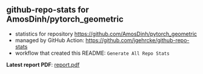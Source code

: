 ## github-repo-stats for AmosDinh/pytorch_geometric

- statistics for repository https://github.com/AmosDinh/pytorch_geometric
- managed by GitHub Action: https://github.com/jgehrcke/github-repo-stats
- workflow that created this README: `Generate All Repo Stats`

**Latest report PDF**: [report.pdf](https://github.com/AmosDinh/repo-stats/raw/github-repo-stats/AmosDinh/pytorch_geometric/latest-report/report.pdf)


